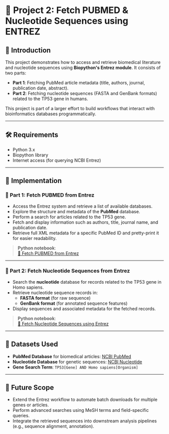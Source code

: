 # 🧬 Project 2: Fetch PUBMED & Nucleotide Sequences using ENTREZ

## 📖 Introduction
This project demonstrates how to access and retrieve biomedical literature and nucleotide sequences using **Biopython's Entrez module**. It consists of two parts:
- **Part 1**: Fetching PubMed article metadata (title, authors, journal, publication date, abstract).
- **Part 2**: Fetching nucleotide sequences (FASTA and GenBank formats) related to the TP53 gene in humans.

This project is part of a larger effort to build workflows that interact with bioinformatics databases programmatically.

---

## 🛠️ Requirements
- Python 3.x
- Biopython library
- Internet access (for querying NCBI Entrez)

---

## 🧩 Implementation

### 🧬 Part 1: Fetch PUBMED from Entrez
- Access the Entrez system and retrieve a list of available databases.
- Explore the structure and metadata of the **PubMed** database.
- Perform a search for articles related to the TP53 gene.
- Fetch and display information such as authors, title, journal name, and publication date.
- Retrieve full XML metadata for a specific PubMed ID and pretty-print it for easier readability.

> **Python notebook**:  
> [🧪 Fetch PUBMED from Entrez](https://github.com/sheetalreddy25/my-bio-hub/blob/main/fetch-pubmed-from-entrez.ipynb)

---

### 🧪 Part 2: Fetch Nucleotide Sequences from Entrez
- Search the **nucleotide** database for records related to the TP53 gene in Homo sapiens.
- Retrieve nucleotide sequence records in:
  - **FASTA format** (for raw sequence)
  - **GenBank format** (for annotated sequence features)
- Display sequences and associated metadata for the fetched records.

> **Python notebook**:  
> [🧬 Fetch Nucleotide Sequences using Entrez](https://github.com/sheetalreddy25/my-bio-hub/blob/main/fetch-nucleotide-sequences-using-entrez.ipynb)

---

## 🧬 Datasets Used
- **PubMed Database** for biomedical articles: [NCBI PubMed](https://pubmed.ncbi.nlm.nih.gov/)
- **Nucleotide Database** for genetic sequences: [NCBI Nucleotide](https://www.ncbi.nlm.nih.gov/nuccore/)
- **Gene Search Term**: `TP53[Gene] AND Homo sapiens[Organism]`

---

## 🚀 Future Scope
- Extend the Entrez workflow to automate batch downloads for multiple genes or articles.
- Perform advanced searches using MeSH terms and field-specific queries.
- Integrate the retrieved sequences into downstream analysis pipelines (e.g., sequence alignment, annotation).
